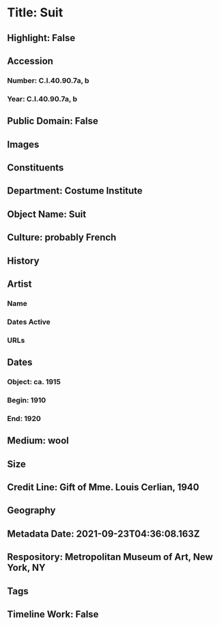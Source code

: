 # Title: Suit
## Highlight: False
## Accession
### Number: C.I.40.90.7a, b
### Year: C.I.40.90.7a, b
## Public Domain: False
## Images
## Constituents
## Department: Costume Institute
## Object Name: Suit
## Culture: probably French
## History
## Artist
### Name
### Dates Active
### URLs
## Dates
### Object: ca. 1915
### Begin: 1910
### End: 1920
## Medium: wool
## Size
## Credit Line: Gift of Mme. Louis Cerlian, 1940
## Geography
## Metadata Date: 2021-09-23T04:36:08.163Z
## Respository: Metropolitan Museum of Art, New York, NY
## Tags
## Timeline Work: False